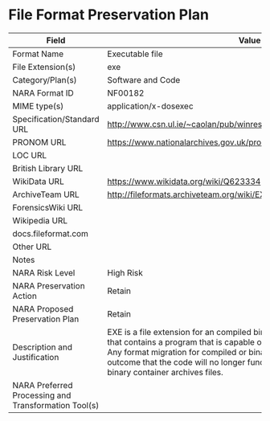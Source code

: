 # File Format Preservation Plan
  | Field | Value |
  | ----------- | ----------- |
  | Format Name | Executable file | 
| File Extension(s) | exe | 
| Category/Plan(s) | Software and Code | 
| NARA Format ID | NF00182 | 
| MIME type(s) | application/x-dosexec | 
| Specification/Standard URL | <http://www.csn.ul.ie/~caolan/pub/winresdump/winresdump/doc/winexe.txt> | 
| PRONOM URL | <https://www.nationalarchives.gov.uk/pronom/x-fmt/409> | 
| LOC URL |  | 
| British Library URL |  | 
| WikiData URL | <https://www.wikidata.org/wiki/Q623334> | 
| ArchiveTeam URL | <http://fileformats.archiveteam.org/wiki/EXE> | 
| ForensicsWiki URL |  | 
| Wikipedia URL |  | 
| docs.fileformat.com |  | 
| Other URL |  | 
| Notes |  | 
| NARA Risk Level | High Risk | 
| NARA Preservation Action | Retain | 
| NARA Proposed Preservation Plan | Retain | 
| Description and Justification | EXE is a file extension for an compiled binary or plain text executable file that contains a program that is capable of being executed by the computer. Any format migration for compiled or binary code creates a guaranteed outcome that the code will no longer function, as will extracting files from binary container archives files. | 
| NARA Preferred Processing and Transformation Tool(s) |  | 
